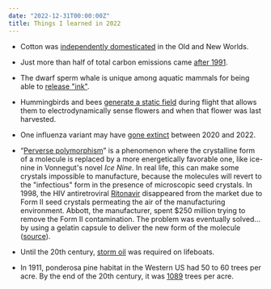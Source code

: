 ```yaml
---
date: "2022-12-31T00:00:00Z"
title: Things I learned in 2022
---
```



* Cotton was [independently domesticated](https://learn.genetics.utah.edu/content/cotton/evolution/) in the Old and New Worlds.

* Just more than half of total carbon emissions came [after 1991](https://ieep.eu/news/co2-emissions-need-to-be-reduced-twice-as-fast-as-the-rate-they-have-gone-up-since-1990).

* The dwarf sperm whale is unique among aquatic mammals for being able to [release "ink"](https://www.fisheries.noaa.gov/species/dwarf-sperm-whale).

* Hummingbirds and bees [generate a static field](https://conversationswithtyler.com/episodes/richard-prum/) during flight that allows them to electrodynamically sense flowers and when that flower was last harvested.

* One influenza variant may have [gone extinct](https://www.ncbi.nlm.nih.gov/pmc/articles/PMC9524051/) between 2020 and 2022.

* “[Perverse polymorphism](https://www.science.org/content/blog-post/perverse-polymorphism)” is a phenomenon where the crystalline form of a molecule is replaced by a more energetically favorable one, like ice-nine in Vonnegut's novel *Ice Nine*. In real life, this can make some crystals impossible to manufacture, because the molecules will revert to the "infectious" form in the presence of microscopic seed crystals. In 1998, the HIV antiretroviral [Ritonavir](https://en.wikipedia.org/wiki/Ritonavir) disappeared from the market due to Form II seed crystals permeating the air of the manufacturing environment. Abbott, the manufacturer, spent $250 million trying to remove the Form II contamination. The problem was eventually solved... by using a gelatin capsule to deliver the new form of the molecule ([source](https://theprepared.org/newsletter-archive/2022-02-07)).

* Until the 20th century, [storm oil](https://en.wikipedia.org/wiki/Storm_oil) was required on lifeboats.

* In 1911, ponderosa pine habitat in the Western US had 50 to 60 trees per acre. By the end of the 20th century, it was [1089](https://www.nytimes.com/2022/06/21/us/new-mexico-wildfire-forest-service.html) trees per acre.


